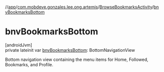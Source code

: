 //[app](../../../index.md)/[com.mobdeve.gonzales.lee.ong.artemis](../index.md)/[BrowseBookmarksActivity](index.md)/[bnvBookmarksBottom](bnv-bookmarks-bottom.md)

# bnvBookmarksBottom

[androidJvm]\
private lateinit var [bnvBookmarksBottom](bnv-bookmarks-bottom.md): BottomNavigationView

Bottom navigation view containing the menu items for Home, Followed, Bookmarks, and Profile.
